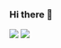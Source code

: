 ### Hi there 👋

<!--
**orexxq/orexxq** is a ✨ _special_ ✨ repository because its `README.md` (this file) appears on your GitHub profile.

Here are some ideas to get you started:

- 🔭 I’m currently working on ...
- 🌱 I’m currently learning ...
- 👯 I’m looking to collaborate on ...
- 🤔 I’m looking for help with ...
- 💬 Ask me about ...
- 📫 How to reach me: ...
- 😄 Pronouns: ...
- ⚡ Fun fact: ...
-->

<div styles="display: flex; width: 100%; height: 180em;">
  <img styles="height: 100%" src="https://github-readme-stats.vercel.app/api?username=orexxq&theme=synthwave"/>
  <img styles="height: 100%" src="https://github-readme-stats.vercel.app/api/top-langs/?username=orexxq&layout=compact&langs_count=6"/>
</div>
